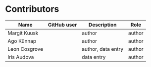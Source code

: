 # Contributors

Name               | GitHub user     | Description                          | Role
---                | ---             | ---                                  | ---
Margit Kuusk |    | author | author 
Ago Künnap |    | author | author 
Leon Cosgrove |    | author, data entry | author 
Iris Audova |    | data entry | author 


